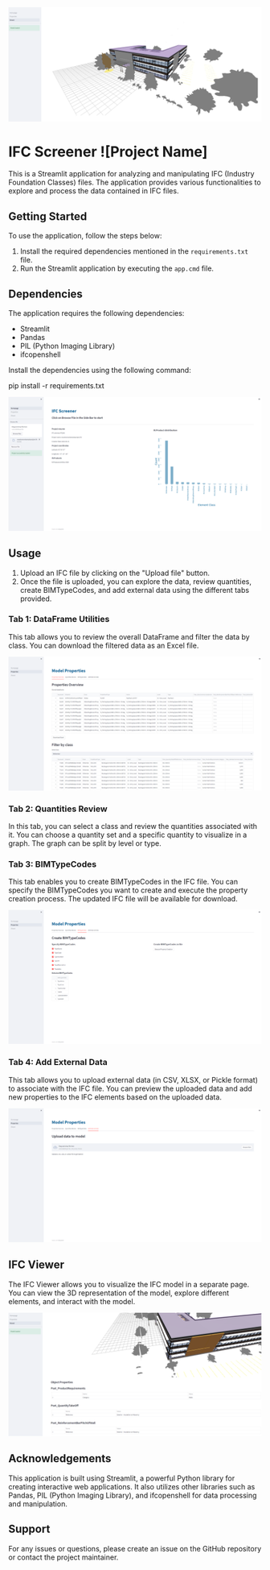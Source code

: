 ![Project Name](Images/Viewer.png)

# IFC Screener ![Project Name]

This is a Streamlit application for analyzing and manipulating IFC (Industry Foundation Classes) files. The application provides various functionalities to explore and process the data contained in IFC files.

## Getting Started

To use the application, follow the steps below:

1. Install the required dependencies mentioned in the `requirements.txt` file.
2. Run the Streamlit application by executing the `app.cmd` file.


## Dependencies

The application requires the following dependencies:

- Streamlit
- Pandas
- PIL (Python Imaging Library)
- ifcopenshell

Install the dependencies using the following command:

pip install -r requirements.txt


![Project Name](Images/Homepage.png)

## Usage

1. Upload an IFC file by clicking on the "Upload file" button.
2. Once the file is uploaded, you can explore the data, review quantities, create BIMTypeCodes, and add external data using the different tabs provided.

### Tab 1: DataFrame Utilities

This tab allows you to review the overall DataFrame and filter the data by class. You can download the filtered data as an Excel file.

![Project Name](Images/Quantities.png)

### Tab 2: Quantities Review

In this tab, you can select a class and review the quantities associated with it. You can choose a quantity set and a specific quantity to visualize in a graph. The graph can be split by level or type.


### Tab 3: BIMTypeCodes

This tab enables you to create BIMTypeCodes in the IFC file. You can specify the BIMTypeCodes you want to create and execute the property creation process. The updated IFC file will be available for download.

![Project Name](Images/bimtypecodes.png)

### Tab 4: Add External Data

This tab allows you to upload external data (in CSV, XLSX, or Pickle format) to associate with the IFC file. You can preview the uploaded data and add new properties to the IFC elements based on the uploaded data.

![Project Name](Images/uploaddata.png)

## IFC Viewer

The IFC Viewer allows you to visualize the IFC model in a separate page. You can view the 3D representation of the model, explore different elements, and interact with the model.

![Project Name](Images/ViewerProp.png)

## Acknowledgements

This application is built using Streamlit, a powerful Python library for creating interactive web applications. It also utilizes other libraries such as Pandas, PIL (Python Imaging Library), and ifcopenshell for data processing and manipulation.

## Support

For any issues or questions, please create an issue on the GitHub repository or contact the project maintainer.
